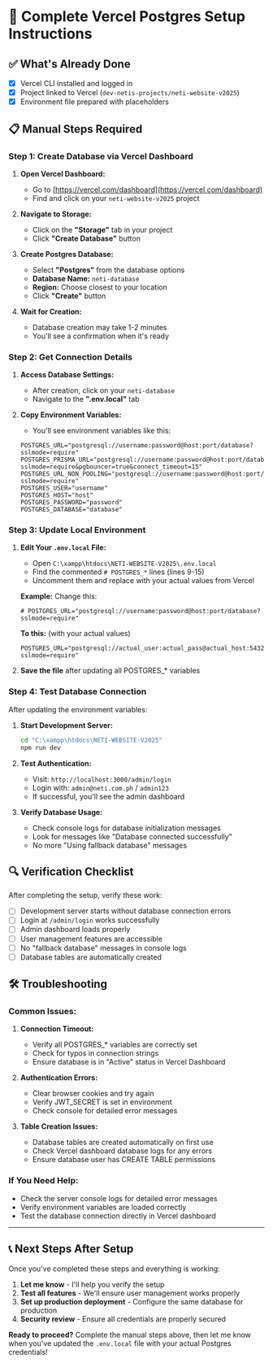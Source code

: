 # 🚀 Complete Vercel Postgres Setup Instructions

## ✅ What's Already Done
- [x] Vercel CLI installed and logged in
- [x] Project linked to Vercel (`dev-netis-projects/neti-website-v2025`)
- [x] Environment file prepared with placeholders

## 📋 Manual Steps Required

### Step 1: Create Database via Vercel Dashboard

1. **Open Vercel Dashboard:**
   - Go to [https://vercel.com/dashboard](https://vercel.com/dashboard)
   - Find and click on your `neti-website-v2025` project

2. **Navigate to Storage:**
   - Click on the **"Storage"** tab in your project
   - Click **"Create Database"** button

3. **Create Postgres Database:**
   - Select **"Postgres"** from the database options
   - **Database Name:** `neti-database`
   - **Region:** Choose closest to your location
   - Click **"Create"** button

4. **Wait for Creation:**
   - Database creation may take 1-2 minutes
   - You'll see a confirmation when it's ready

### Step 2: Get Connection Details

1. **Access Database Settings:**
   - After creation, click on your `neti-database`
   - Navigate to the **".env.local"** tab

2. **Copy Environment Variables:**
   - You'll see environment variables like this:
   ```env
   POSTGRES_URL="postgresql://username:password@host:port/database?sslmode=require"
   POSTGRES_PRISMA_URL="postgresql://username:password@host:port/database?sslmode=require&pgbouncer=true&connect_timeout=15"
   POSTGRES_URL_NON_POOLING="postgresql://username:password@host:port/database?sslmode=require"
   POSTGRES_USER="username"
   POSTGRES_HOST="host"
   POSTGRES_PASSWORD="password"  
   POSTGRES_DATABASE="database"
   ```

### Step 3: Update Local Environment

1. **Edit Your `.env.local` File:**
   - Open `C:\xampp\htdocs\NETI-WEBSITE-V2025\.env.local`
   - Find the commented `# POSTGRES_*` lines (lines 9-15)
   - Uncomment them and replace with your actual values from Vercel

   **Example:** Change this:
   ```env
   # POSTGRES_URL="postgresql://username:password@host:port/database?sslmode=require"
   ```
   
   **To this:** (with your actual values)
   ```env
   POSTGRES_URL="postgresql://actual_user:actual_pass@actual_host:5432/verceldb?sslmode=require"
   ```

2. **Save the file** after updating all POSTGRES_* variables

### Step 4: Test Database Connection

After updating the environment variables:

1. **Start Development Server:**
   ```bash
   cd "C:\xampp\htdocs\NETI-WEBSITE-V2025"
   npm run dev
   ```

2. **Test Authentication:**
   - Visit: `http://localhost:3000/admin/login`
   - Login with: `admin@neti.com.ph` / `admin123`
   - If successful, you'll see the admin dashboard

3. **Verify Database Usage:**
   - Check console logs for database initialization messages
   - Look for messages like "Database connected successfully"
   - No more "Using fallback database" messages

## 🔍 Verification Checklist

After completing the setup, verify these work:

- [ ] Development server starts without database connection errors
- [ ] Login at `/admin/login` works successfully  
- [ ] Admin dashboard loads properly
- [ ] User management features are accessible
- [ ] No "fallback database" messages in console logs
- [ ] Database tables are automatically created

## 🛠️ Troubleshooting

### Common Issues:

1. **Connection Timeout:**
   - Verify all POSTGRES_* variables are correctly set
   - Check for typos in connection strings
   - Ensure database is in "Active" status in Vercel Dashboard

2. **Authentication Errors:**
   - Clear browser cookies and try again
   - Verify JWT_SECRET is set in environment
   - Check console for detailed error messages

3. **Table Creation Issues:**
   - Database tables are created automatically on first use
   - Check Vercel dashboard database logs for any errors
   - Ensure database user has CREATE TABLE permissions

### If You Need Help:
- Check the server console logs for detailed error messages
- Verify environment variables are loaded correctly
- Test the database connection directly in Vercel dashboard

---

## 📞 Next Steps After Setup

Once you've completed these steps and everything is working:

1. **Let me know** - I'll help you verify the setup
2. **Test all features** - We'll ensure user management works properly
3. **Set up production deployment** - Configure the same database for production
4. **Security review** - Ensure all credentials are properly secured

**Ready to proceed?** Complete the manual steps above, then let me know when you've updated the `.env.local` file with your actual Postgres credentials!